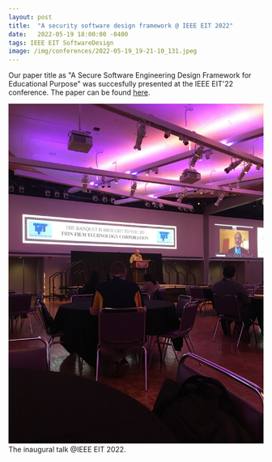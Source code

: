 ```yaml
---
layout: post
title:  "A security software design framework @ IEEE EIT 2022"
date:   2022-05-19 18:00:00 -0400
tags: IEEE EIT SoftwareDesign
image: /img/conferences/2022-05-19_19-21-10_131.jpeg
---
```

Our paper title as "A Secure Software Engineering Design Framework for Educational Purpose" was succesfully presented
at the IEEE EIT'22 conference. The paper can be found [here](https://ieeexplore.ieee.org/abstract/document/9837112/).


![](/img/conferences/2022-05-19_19-31-33_113.jpeg)
The inaugural talk @IEEE EIT 2022.


